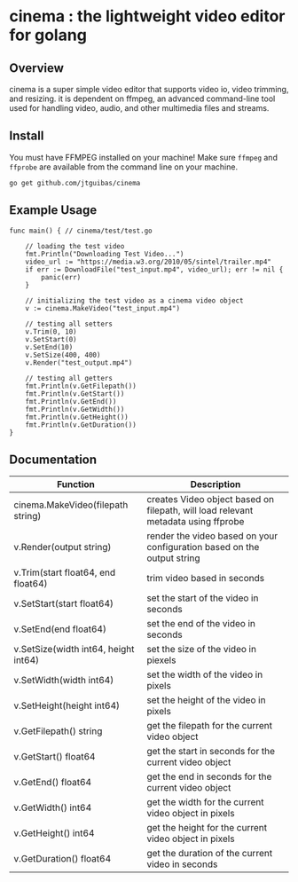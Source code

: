 # cinema : the lightweight video editor for golang

## Overview

cinema is a super simple video editor that supports video io, video trimming, and resizing. it is dependent on ffmpeg, an advanced command-line tool used for handling video, audio, and other multimedia files and streams. 

## Install
You must have FFMPEG installed on your machine! Make sure `ffmpeg` and `ffprobe` are available from the command line on your machine.
```
go get github.com/jtguibas/cinema
```

## Example Usage

```golang
func main() { // cinema/test/test.go

	// loading the test video
	fmt.Println("Downloading Test Video...")
	video_url := "https://media.w3.org/2010/05/sintel/trailer.mp4"
	if err := DownloadFile("test_input.mp4", video_url); err != nil {
		panic(err)
	}

	// initializing the test video as a cinema video object
	v := cinema.MakeVideo("test_input.mp4")

	// testing all setters
	v.Trim(0, 10)
	v.SetStart(0)
	v.SetEnd(10)
	v.SetSize(400, 400)
	v.Render("test_output.mp4")

	// testing all getters
	fmt.Println(v.GetFilepath())
	fmt.Println(v.GetStart())
	fmt.Println(v.GetEnd())
	fmt.Println(v.GetWidth())
	fmt.Println(v.GetHeight())
	fmt.Println(v.GetDuration())
}
```

## Documentation
| Function | Description |
| --- | --- |
| cinema.MakeVideo(filepath string) | creates Video object based on filepath, will load relevant metadata using ffprobe |
| v.Render(output string) | render the video based on your configuration based on the output string |
| v.Trim(start float64, end float64) | trim video based in seconds |
| v.SetStart(start float64) | set the start of the video in seconds |
| v.SetEnd(end float64) | set the end of the video in seconds |
| v.SetSize(width int64, height int64) | set the size of the video in piexels |
| v.SetWidth(width int64) | set the width of the video in pixels |
| v.SetHeight(height int64) | set the height of the video in pixels |
| v.GetFilepath() string| get the filepath for the current video object |
| v.GetStart() float64 | get the start in seconds for the current video object|
| v.GetEnd() float64 | get the end in seconds for the current video object |
| v.GetWidth() int64 | get the width for the current video object in pixels |
| v.GetHeight() int64  | get the height for the current video object in pixels  |
| v.GetDuration() float64  | get the duration of the current video in seconds |
